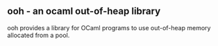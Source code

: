 ooh - an ocaml out-of-heap library
---

ooh provides a library for OCaml programs to use out-of-heap memory allocated from a pool.
